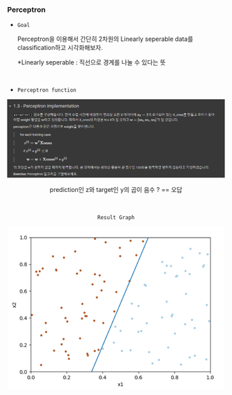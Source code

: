 ### Perceptron

- `Goal` 


    Perceptron을 이용해서 간단히 2차원의 Linearly seperable data를 classification하고 시각화해보자.
    
    *Linearly seperable : 직선으로 경계를 나눌 수 있다는 뜻 

<br>

- `Perceptron function`

<div align="center">

![img.png](img.png)

prediction인 z와 target인 y의 곱이 음수 ? == 오답

<br>

`Result Graph`

![img_1.png](img_1.png)

</div>



